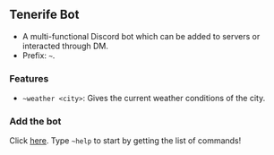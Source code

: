 ## Tenerife Bot

- A multi-functional Discord bot which can be added to servers or interacted through DM.
- Prefix: ```~```.

### Features
- ```~weather <city>```: Gives the current weather conditions of the city.

### Add the bot 
Click [here](https://discord.com/api/oauth2/authorize?client_id=1057363158756495380&permissions=534723947584&scope=bot).
Type ```~help``` to start by getting the list of commands!

